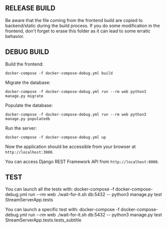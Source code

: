 RELEASE BUILD
-------------------
Be aware that the file coming from the frontend build are copied to backend/static during the build process. If you do some modification in the frontend, don't forget to erase this folder as it can lead to some erratic behavior.

DEBUG BUILD
-------------------

Build the frontend:

    docker-compose -f docker-compose-debug.yml build

Migrate the database:

    docker-compose -f docker-compose-debug.yml run --rm web python3 manage.py migrate

Populate the database:

    docker-compose -f docker-compose-debug.yml run --rm web python3 manage.py populatedb

Run the server:

    docker-compose -f docker-compose-debug.yml up

Now the application should be accessible from your browser at `http://localhost:3000`.

You can access Django REST Framework API from `http://localhost:8000`.

TEST
-------------------

You can launch all the tests with:
    docker-compose -f docker-compose-debug.yml run --rm web ./wait-for-it.sh db:5432 -- python3 manage.py test StreamServerApp.tests


You can launch a specific test with:
    docker-compose -f docker-compose-debug.yml run --rm web ./wait-for-it.sh db:5432 -- python3 manage.py test StreamServerApp.tests.tests_subtitle
